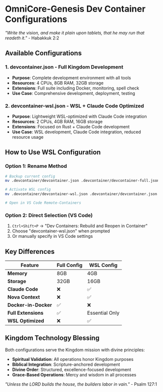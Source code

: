 # OmniCore-Genesis Dev Container Configurations

*"Write the vision, and make it plain upon tablets, that he may run that readeth it."* - Habakkuk 2:2

## Available Configurations

### 1. **devcontainer.json** - Full Kingdom Development
- **Purpose**: Complete development environment with all tools
- **Resources**: 4 CPUs, 8GB RAM, 32GB storage
- **Extensions**: Full suite including Docker, monitoring, spell check
- **Use Case**: Comprehensive development, deployment, testing

### 2. **devcontainer-wsl.json** - WSL + Claude Code Optimized
- **Purpose**: Lightweight WSL-optimized with Claude Code integration
- **Resources**: 2 CPUs, 4GB RAM, 16GB storage  
- **Extensions**: Focused on Rust + Claude Code development
- **Use Case**: WSL development, Claude Code integration, reduced resource usage

## How to Use WSL Configuration

### Option 1: Rename Method
```bash
# Backup current config
mv .devcontainer/devcontainer.json .devcontainer/devcontainer-full.json

# Activate WSL config
mv .devcontainer/devcontainer-wsl.json .devcontainer/devcontainer.json

# Open in VS Code Remote-Containers
```

### Option 2: Direct Selection (VS Code)
1. `Ctrl+Shift+P` → "Dev Containers: Rebuild and Reopen in Container"
2. Choose "devcontainer-wsl.json" when prompted
3. Or manually specify in VS Code settings

## Key Differences

| Feature | Full Config | WSL Config |
|---------|-------------|------------|
| **Memory** | 8GB | 4GB |
| **Storage** | 32GB | 16GB |
| **Claude Code** | ❌ | ✅ |
| **Nova Context** | ❌ | ✅ |
| **Docker-in-Docker** | ✅ | ❌ |
| **Full Extensions** | ✅ | Essential Only |
| **WSL Optimized** | ❌ | ✅ |

## Kingdom Technology Blessing

Both configurations serve the Kingdom mission with divine principles:
- **Spiritual Validation**: All operations honor Kingdom purposes
- **Biblical Integration**: Scripture-anchored development
- **Divine Order**: Structured, excellence-focused development
- **Grace-Based Operations**: Mercy and wisdom in all processes

*"Unless the LORD builds the house, the builders labor in vain."* - Psalm 127:1